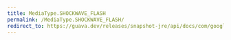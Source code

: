 ```yaml
---
title: MediaType.SHOCKWAVE_FLASH
permalink: /MediaType.SHOCKWAVE_FLASH/
redirect_to: https://guava.dev/releases/snapshot-jre/api/docs/com/google/common/net/MediaType.html#SHOCKWAVE_FLASH
---
```

